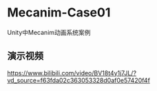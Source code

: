 # Mecanim-Case01
Unity中Mecanim动画系统案例

## 演示视频
https://www.bilibili.com/video/BV18t4y1j7JL/?vd_source=f63fda02c363053328d0af0e57420f4f
